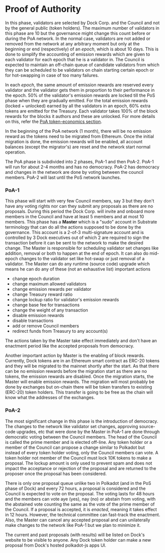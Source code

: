 # Proof of Authority

In this phase, validators are selected by Dock Corp. and the Council and not by the general public \(token holders\). The maximum number of validators in this phase are 10 but the governance might change this count before or during the PoA network. In the normal case, validators are not added or removed from the network at any arbitrary moment but only at the beginning or end \(respectively\) of an _epoch_, which is about 10 days. This is done to simplify the accounting of emission rewards which are given to each validator for each epoch that he is a validator in. The Council is expected to maintain an off-chain queue of candidate validators from which they can be scheduled to be validators on chain starting certain epoch or for hot-swapping in case of too many failures. 

In each _epoch_, the same amount of emission rewards are reserved every validator and the validator gets them in proportion to their performance in the epoch. 50% of the validator's emission rewards are locked till the PoS phase when they are gradually emitted. For the total emission rewards \(locked + unlocked\) earned by all the validators in an epoch, 60% extra tokens are emitted for the Treasury. Each validator takes 100% of the block rewards for the blocks it authors and these are unlocked. For more details on this, refer the [PoA token-economics section](../token-economics/econ-poa.md). 

In the beginning of the PoA network \(1 month\), there will be no emission reward as the tokens need to be migrated from Ethereum. Once the initial migration is done, the emission rewards will be enabled, all account balances \(except the migrator's\) are reset and the network start normal operation. 

The PoA phase is subdivided into 2 phases, PoA-1 and then PoA-2. PoA-1 will run for about 2-4 months and has no democracy. PoA-2 has democracy and changes in the network are done by voting between the council members. PoA-2 will last until the PoS network launches.

### PoA-1

This phase will start with very few Council members, say 3 but they don't have any voting rights nor can they submit any proposals as there are no proposals. During this period the Dock Corp. will invite and onboard more members in the Council and have at least 5 members and at most 10 members. This phase has a **Master** which is a "sudo" account in Substrate terminology that can do all the actions supposed to be done by the governance. This account is a 2-of-3 multi-signature account and is controlled by 3 Dock executives out of which 2 are required to sign the transaction before it can be sent to the network to make the desired change. The Master is responsible for scheduling validator set changes like addition, removal or both to happen at the end of epoch. It can also do mid-epoch changes to the validator set like hot-swap or just removal of a validator. The Master can do any runtime \(source code\) upgrade which means he can do any of these \(not an exhaustive list\) important actions

* change epoch duration
* change maximum allowed validators
* change emission rewards per validator
* change Treasury reward ratio
* change lockup ratio for validator's emission rewards
* change base fee for transactions
* change the weight of any transaction
* disable emission rewards
* disable transactions
* add or remove Council members
* redirect funds from Treasury to any account\(s\)

The actions taken by the Master take effect immediately and don't have an enactment period like the accepted proposals from democracy. 

Another important action by Master is the enabling of block rewards. Currently, Dock tokens are in an Ethereum smart contract as ERC-20 tokens and they will be migrated to the mainnet shortly after the start. As that there can be no emission rewards before the migration start as there are no tokens, the emission rewards are disabled. Once the migration starts, the Master will enable emission rewards. The migration will most probably be done by exchanges but on-chain there will be token transfers to existing \(ERC-20\) token holders. This transfer is going to be free as the chain will know what the addresses of the exchanges.

### PoA-2

The most significant change in this phase is the introduction of democracy. The changes to the network like validator set changes, approving source-code upgrades, etc that were done by the Master in PoA-1 are done through democratic voting between the Council members. The head of the Council is called the prime member and is elected off-line. Any token holder or a member of the Council can propose a change similar to Polkadot but instead of every token holder voting, only the Council members can vote. A token holder not member of the Council must lock 10K tokens to make a proposal. The lockup amount is only used to prevent spam and does not impact the acceptance or rejection of the proposal and are returned to the proposer once the proposal has been considered. 

There is only one proposal queue unlike two in Polkadot \(and in the PoS phase of Dock\) and every 72 hours, a proposal is considered and the Council is expected to vote on the proposal. The voting lasts for 48 hours and the members can vote aye \(yes\), nay \(no\) or abstain from voting, with the abstained vote counting the same as the vote of the prime member of the Council. If a proposal is accepted, it is _enacted_, meaning it takes effect in 12 hours. However, the technical committee can fast-track the enactment. Also, the Master can cancel any accepted proposal and can unilaterally make changes to the network like PoA-1 but we plan to minimize it. 

The current and past proposals \(with results\) will be listed on Dock's website to be visible to anyone. Any Dock token holder can make a new proposal from Dock's hosted polkadot-js apps UI.

